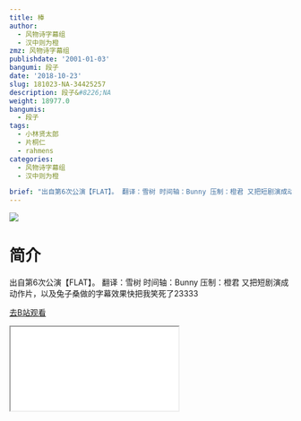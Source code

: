 ```yaml
---
title: 棒
author:
  - 风物诗字幕组
  - 汉中则为橙
zmz: 风物诗字幕组
publishdate: '2001-01-03'
bangumi: 段子
date: '2018-10-23'
slug: 181023-NA-34425257
description: 段子&#8226;NA
weight: 18977.0
bangumis:
  - 段子
tags:
  - 小林贤太郎
  - 片桐仁
  - rahmens
categories:
  - 风物诗字幕组
  - 汉中则为橙

brief: "出自第6次公演【FLAT】。 翻译：雪树 时间轴：Bunny 压制：橙君 又把短剧演成动作片，以及兔子桑做的字幕效果快把我笑死了23333"
---
```

![](https://i.imgur.com/SRLQ4dk.jpg)
# 简介  
出自第6次公演【FLAT】。
翻译：雪树 时间轴：Bunny 压制：橙君
又把短剧演成动作片，以及兔子桑做的字幕效果快把我笑死了23333  

[去B站观看](https://www.bilibili.com/video/av34425257/)
<div class ="resp-container"><iframe class="testiframe" src="//player.bilibili.com/player.html?aid=34425257"", scrolling="no", allowfullscreen="true" > </iframe></div> 
